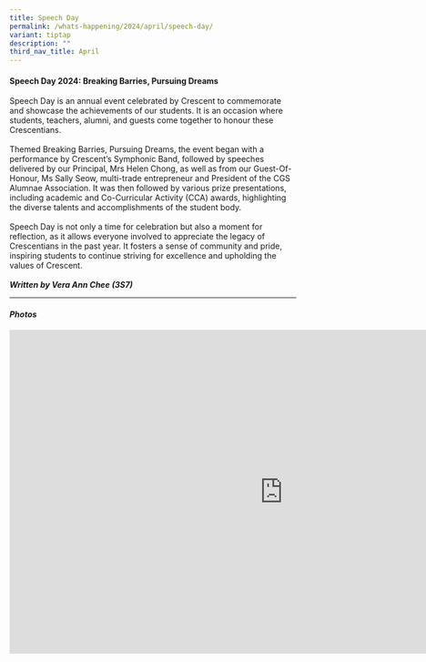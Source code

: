 ```yaml
---
title: Speech Day
permalink: /whats-happening/2024/april/speech-day/
variant: tiptap
description: ""
third_nav_title: April
---
```

<h4>Speech Day 2024: Breaking Barries, Pursuing Dreams</h4>
<p>Speech Day is an annual event celebrated by Crescent to commemorate and
showcase the achievements of our students. It is an occasion where students,
teachers, alumni, and guests come together to honour these Crescentians.
<br>
<br>Themed Breaking Barries, Pursuing Dreams, the event began with a performance
by Crescent’s Symphonic Band, followed by speeches delivered by our Principal,
Mrs Helen Chong, as well as from our Guest-Of-Honour, Ms Sally Seow, multi-trade
entrepreneur and President of the CGS Alumnae Association. It was then
followed by various prize presentations, including academic and Co-Curricular
Activity (CCA) awards, highlighting the diverse talents and accomplishments
of the student body.
<br>
<br>Speech Day is not only a time for celebration but also a moment for reflection,
as it allows everyone involved to appreciate the legacy of Crescentians
in the past year. It fosters a sense of community and pride, inspiring
students to continue striving for excellence and upholding the values of
Crescent.
<br>
<br><strong><em>Written by Vera Ann Chee (3S7)</em></strong>
</p>
<p></p>
<hr>
<h4><em>Photos</em></h4>
<div class="iframe-wrapper">
<iframe height="569" width="960" allowfullscreen="true" frameborder="0" src="https://docs.google.com/presentation/d/e/2PACX-1vTIoox2k65BDtK1y9j9NTXG7_kZ6D8oq1RuJE8-PiUqjEj5Go69eUruSttknBof3wfLs1OGSzVlOfWg/embed?start=true&amp;loop=true&amp;delayms=3000"></iframe>
</div>
<p></p>